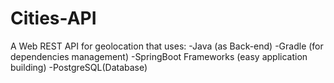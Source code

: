 # Cities-API
A Web REST API for geolocation that uses:
-Java (as Back-end)
-Gradle (for dependencies management)
-SpringBoot Frameworks (easy application building)
-PostgreSQL(Database)



